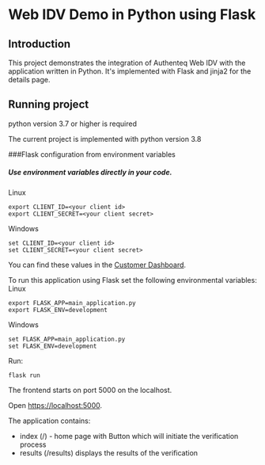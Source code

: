
# Web IDV Demo in Python using Flask

## Introduction

This project demonstrates the integration of Authenteq Web IDV with the application written in Python.
It's implemented with Flask and jinja2 for the details page. 


## Running project
python version 3.7 or higher is required


The current project is implemented with python version 3.8

###Flask configuration from environment variables
##### Use environment variables directly in your code.

Linux
```
export CLIENT_ID=<your client id>
export CLIENT_SECRET=<your client secret>
```
Windows
```
set CLIENT_ID=<your client id>
set CLIENT_SECRET=<your client secret>
```

You can find these values in the [Customer Dashboard](https://customer-dashboard.app.authenteq.com/customer/api-keys).

To run this application using Flask set the following environmental variables:
Linux
```
export FLASK_APP=main_application.py 
export FLASK_ENV=development
```

Windows
```
set FLASK_APP=main_application.py 
set FLASK_ENV=development
```

Run:
```
flask run
```


The frontend starts on port 5000 on the localhost.

Open [https://localhost:5000](https://localhost:5000).

The application contains:
* index  (/) - home page with Button which will initiate the verification process
* results (/results) displays the results of the verification



